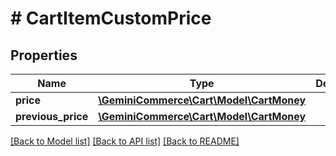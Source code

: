 # # CartItemCustomPrice


## Properties 


Name | Type | Description | Notes
------------ | ------------- | ------------- | -------------
**price**| [**\GeminiCommerce\Cart\Model\CartMoney**](CartMoney.md) |   | [optional]
**previous_price**| [**\GeminiCommerce\Cart\Model\CartMoney**](CartMoney.md) |   | [optional]


[[Back to Model list]](../../README.md#models) [[Back to API list]](../../README.md#endpoints) [[Back to README]](../../README.md)

